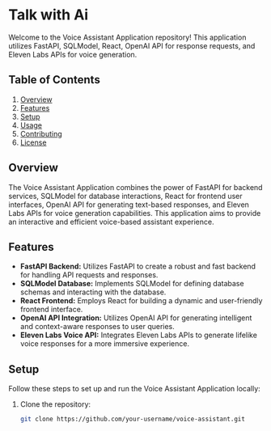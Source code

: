 # Talk with Ai

Welcome to the Voice Assistant Application repository! This application utilizes FastAPI, SQLModel, React, OpenAI API for response requests, and Eleven Labs APIs for voice generation.

## Table of Contents
1. [Overview](#overview)
2. [Features](#features)
3. [Setup](#setup)
4. [Usage](#usage)
5. [Contributing](#contributing)
6. [License](#license)

## Overview
The Voice Assistant Application combines the power of FastAPI for backend services, SQLModel for database interactions, React for frontend user interfaces, OpenAI API for generating text-based responses, and Eleven Labs APIs for voice generation capabilities. This application aims to provide an interactive and efficient voice-based assistant experience.

## Features
- **FastAPI Backend:** Utilizes FastAPI to create a robust and fast backend for handling API requests and responses.
- **SQLModel Database:** Implements SQLModel for defining database schemas and interacting with the database.
- **React Frontend:** Employs React for building a dynamic and user-friendly frontend interface.
- **OpenAI API Integration:** Utilizes OpenAI API for generating intelligent and context-aware responses to user queries.
- **Eleven Labs Voice API:** Integrates Eleven Labs APIs to generate lifelike voice responses for a more immersive experience.

## Setup
Follow these steps to set up and run the Voice Assistant Application locally:

1. Clone the repository:
   ```bash
   git clone https://github.com/your-username/voice-assistant.git
   ```

